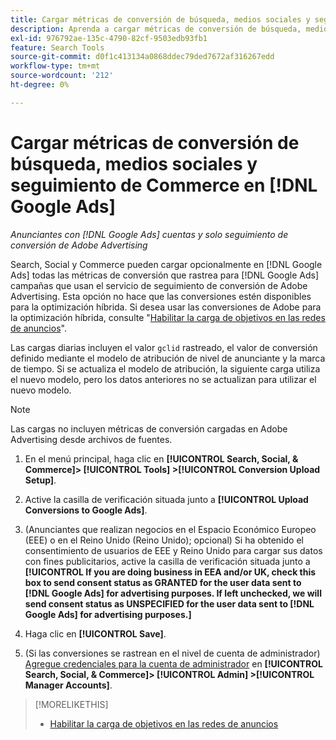 ```yaml
---
title: Cargar métricas de conversión de búsqueda, medios sociales y seguimiento de Commerce en  [!DNL Google Ads]
description: Aprenda a cargar métricas de conversión de búsqueda, medios sociales y seguimiento de Commerce en  [!DNL Google Ads].
exl-id: 976792ae-135c-4790-82cf-9503edb93fb1
feature: Search Tools
source-git-commit: d0f1c413134a0868ddec79ded7672af316267edd
workflow-type: tm+mt
source-wordcount: '212'
ht-degree: 0%

---
```


# Cargar métricas de conversión de búsqueda, medios sociales y seguimiento de Commerce en [!DNL Google Ads]

*Anunciantes con [!DNL Google Ads] cuentas y solo seguimiento de conversión de Adobe Advertising*

Search, Social y Commerce pueden cargar opcionalmente en [!DNL Google Ads] todas las métricas de conversión que rastrea para [!DNL Google Ads] campañas que usan el servicio de seguimiento de conversión de Adobe Advertising. Esta opción no hace que las conversiones estén disponibles para la optimización híbrida. Si desea usar las conversiones de Adobe para la optimización híbrida, consulte &quot;[Habilitar la carga de objetivos en las redes de anuncios](objective-upload-to-networks.md)&quot;.

Las cargas diarias incluyen el valor `gclid` rastreado, el valor de conversión definido mediante el modelo de atribución de nivel de anunciante y la marca de tiempo. Si se actualiza el modelo de atribución, la siguiente carga utiliza el nuevo modelo, pero los datos anteriores no se actualizan para utilizar el nuevo modelo.

>[!NOTE]
>
>Las cargas no incluyen métricas de conversión cargadas en Adobe Advertising desde archivos de fuentes.

1. En el menú principal, haga clic en **[!UICONTROL Search, Social, & Commerce]> [!UICONTROL Tools] >[!UICONTROL Conversion Upload Setup]**.

1. Active la casilla de verificación situada junto a **[!UICONTROL Upload Conversions to Google Ads]**.

1. (Anunciantes que realizan negocios en el Espacio Económico Europeo (EEE) o en el Reino Unido (Reino Unido); opcional) Si ha obtenido el consentimiento de usuarios de EEE y Reino Unido para cargar sus datos con fines publicitarios, active la casilla de verificación situada junto a **[!UICONTROL If you are doing business in EEA and/or UK, check this box to send consent status as GRANTED for the user data sent to [!DNL Google Ads] for advertising purposes. If left unchecked, we will send consent status as UNSPECIFIED for the user data sent to [!DNL Google Ads] for advertising purposes.]**

1. Haga clic en **[!UICONTROL Save]**.

1. (Si las conversiones se rastrean en el nivel de cuenta de administrador) [Agregue credenciales para la cuenta de administrador](/help/search-social-commerce/admin/manager-accounts.md) en **[!UICONTROL Search, Social, & Commerce]> [!UICONTROL Admin] >[!UICONTROL Manager Accounts]**.

>[!MORELIKETHIS]
>
>* [Habilitar la carga de objetivos en las redes de anuncios](objective-upload-to-networks.md)
